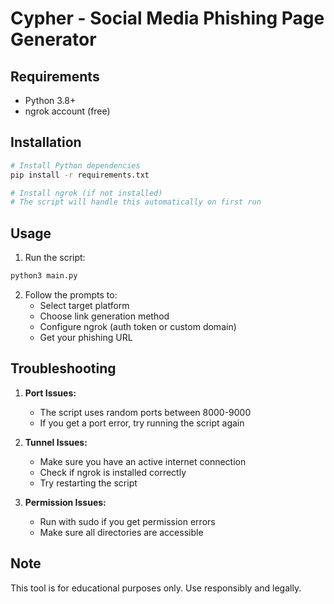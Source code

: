 # Cypher - Social Media Phishing Page Generator

## Requirements
- Python 3.8+
- ngrok account (free)

## Installation
```bash
# Install Python dependencies
pip install -r requirements.txt

# Install ngrok (if not installed)
# The script will handle this automatically on first run
```

## Usage
1. Run the script:
```bash
python3 main.py
```

2. Follow the prompts to:
   - Select target platform
   - Choose link generation method
   - Configure ngrok (auth token or custom domain)
   - Get your phishing URL

## Troubleshooting

1. **Port Issues:**
   - The script uses random ports between 8000-9000
   - If you get a port error, try running the script again

2. **Tunnel Issues:**
   - Make sure you have an active internet connection
   - Check if ngrok is installed correctly
   - Try restarting the script

3. **Permission Issues:**
   - Run with sudo if you get permission errors
   - Make sure all directories are accessible

## Note
This tool is for educational purposes only. Use responsibly and legally. 